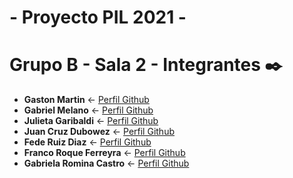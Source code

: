 # - Proyecto PIL 2021 -

# Grupo B - Sala 2 - Integrantes ✒️

* **Gaston Martin** <- [Perfil Github](https://github.com/Gaaston12) 
* **Gabriel Melano** <- [Perfil Github](https://github.com/93Gabix)
* **Julieta Garibaldi** <- [Perfil Github](https://github.com/julieta-garibaldi)
* **Juan Cruz Dubowez** <- [Perfil Github](https://github.com/JuanDubowez)
* **Fede Ruiz Diaz** <- [Perfil Github](https://github.com/federuizdiaz1)
* **Franco Roque Ferreyra** <- [Perfil Github](https://github.com/francorferreyra)
* **Gabriela Romina Castro** <- [Perfil Github](https://github.com/gabrielarominacastro)
